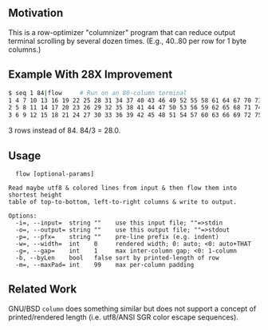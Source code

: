 ## Motivation

This is a row-optimizer "columnizer" program that can reduce output terminal
scrolling by several dozen times.  (E.g., 40..80 per row for 1 byte columns.)

## Example With 28X Improvement

```sh
$ seq 1 84|flow     # Run on an 80-column terminal
1 4 7 10 13 16 19 22 25 28 31 34 37 40 43 46 49 52 55 58 61 64 67 70 73 76 79 82
2 5 8 11 14 17 20 23 26 29 32 35 38 41 44 47 50 53 56 59 62 65 68 71 74 77 80 83
3 6 9 12 15 18 21 24 27 30 33 36 39 42 45 48 51 54 57 60 63 66 69 72 75 78 81 84
```

3 rows instead of 84.  84/3 = 28.0.

## Usage
```
  flow [optional-params] 

Read maybe utf8 & colored lines from input & then flow them into shortest height
table of top-to-bottom, left-to-right columns & write to output.

Options:
  -i=, --input=  string ""    use this input file; ""=>stdin
  -o=, --output= string ""    use this output file; ""=>stdout
  -p=, --pfx=    string ""    pre-line prefix (e.g. indent)
  -w=, --width=  int    0     rendered width; 0: auto; <0: auto+THAT
  -g=, --gap=    int    1     max inter-column gap; <0: 1-column
  -b, --byLen    bool   false sort by printed-length of row
  -m=, --maxPad= int    99    max per-column padding
```
## Related Work

GNU/BSD `column` does something similar but does not support a concept of
printed/rendered length (i.e. utf8/ANSI SGR color escape sequences).
